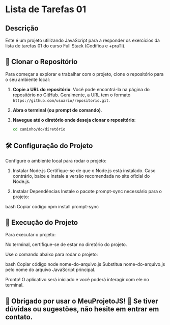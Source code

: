 # Lista de Tarefas 01 

## Descrição

Este é um projeto utilizando JavaScript para a responder os exercícios da lista de tarefas 01 do curso Full Stack (Codifica e +praTi).

## 🌟 Clonar o Repositório

Para começar a explorar e trabalhar com o projeto, clone o repositório para o seu ambiente local:

1. **Copie a URL do repositório**: Você pode encontrá-la na página do repositório no GitHub. Geralmente, a URL tem o formato `https://github.com/usuario/repositorio.git`.

2. **Abra o terminal (ou prompt de comando)**.

3. **Navegue até o diretório onde deseja clonar o repositório**:

   ```bash
   cd caminho/do/diretório

## 🛠️ Configuração do Projeto

Configure o ambiente local para rodar o projeto:

1. Instalar Node.js
Certifique-se de que o Node.js está instalado. Caso contrário, baixe e instale a versão recomendada no site oficial do Node.js.

2. Instalar Dependências
Instale o pacote prompt-sync necessário para o projeto:

bash
Copiar código
npm install prompt-sync

## 🚀 Execução do Projeto
Para executar o projeto:

No terminal, certifique-se de estar no diretório do projeto.

Use o comando abaixo para rodar o projeto:

bash
Copiar código
node nome-do-arquivo.js
Substitua nome-do-arquivo.js pelo nome do arquivo JavaScript principal.

Pronto! O aplicativo será iniciado e você poderá interagir com ele no terminal.

## 🎉 Obrigado por usar o MeuProjetoJS! 🚀 Se tiver dúvidas ou sugestões, não hesite em entrar em contato.
